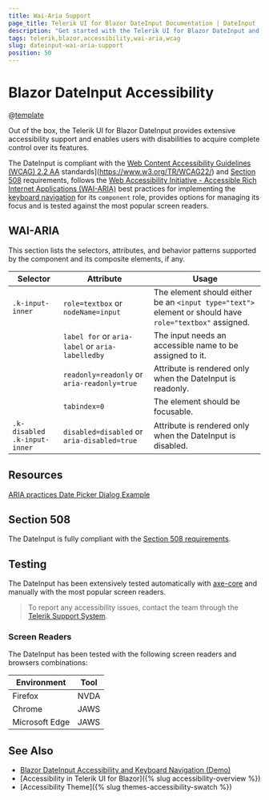 ```yaml
---
title: Wai-Aria Support
page_title: Telerik UI for Blazor DateInput Documentation | DateInput  Accessibility
description: "Get started with the Telerik UI for Blazor DateInput and learn about its accessibility support for WAI-ARIA, Section 508, and WCAG 2.1."
tags: telerik,blazor,accessibility,wai-aria,wcag
slug: dateinput-wai-aria-support 
position: 50 
---
```


# Blazor DateInput Accessibility

@[template](/_contentTemplates/common/parameters-table-styles.md#table-layout)



Out of the box, the Telerik UI for Blazor DateInput provides extensive accessibility support and enables users with disabilities to acquire complete control over its features.


The DateInput is compliant with the [Web Content Accessibility Guidelines (WCAG) 2.2  AA](https://www.w3.org/TR/WCAG22/) standards](https://www.w3.org/TR/WCAG22/) and [Section 508](http://www.section508.gov/) requirements, follows the [Web Accessibility Initiative - Accessible Rich Internet Applications (WAI-ARIA)](https://www.w3.org/WAI/ARIA/apg/) best practices for implementing the [keyboard navigation](#keyboard-navigation) for its `component` role, provides options for managing its focus and is tested against the most popular screen readers.

## WAI-ARIA


This section lists the selectors, attributes, and behavior patterns supported by the component and its composite elements, if any.

| Selector | Attribute | Usage |
| -------- | --------- | ----- |
| `.k-input-inner` | `role=textbox` or `nodeName=input` | The element should either be an `<input type="text">` element or should have `role="textbox"` assigned. |
|  | `label for` or `aria-label` or `aria-labelledby` | The input needs an accessible name to be assigned to it. |
|  | `readonly=readonly` or `aria-readonly=true` | Attribute is rendered only when the DateInput is readonly. |
|  | `tabindex=0` | The element should be focusable. |
| `.k-disabled .k-input-inner` | `disabled=disabled` or `aria-disabled=true` | Attribute is rendered only when the DateInput is disabled. |

## Resources

[ARIA practices Date Picker Dialog Example](https://www.w3.org/WAI/ARIA/apg/example-index/dialog-modal/datepicker-dialog.html)

## Section 508


The DateInput is fully compliant with the [Section 508 requirements](http://www.section508.gov/).

## Testing


The DateInput has been extensively tested automatically with [axe-core](https://github.com/dequelabs/axe-core) and manually with the most popular screen readers.

> To report any accessibility issues, contact the team through the [Telerik Support System](https://www.telerik.com/account/support-center).

### Screen Readers


The DateInput has been tested with the following screen readers and browsers combinations:

| Environment | Tool |
| ----------- | ---- |
| Firefox | NVDA |
| Chrome | JAWS |
| Microsoft Edge | JAWS |



## See Also

* [Blazor DateInput Accessibility and Keyboard Navigation (Demo)](https://demos.telerik.com/blazor-ui/dateinput/keyboard-navigation)
* [Accessibility in Telerik UI for Blazor]({% slug accessibility-overview %})
* [Accessibility Theme]({% slug themes-accessibility-swatch %})